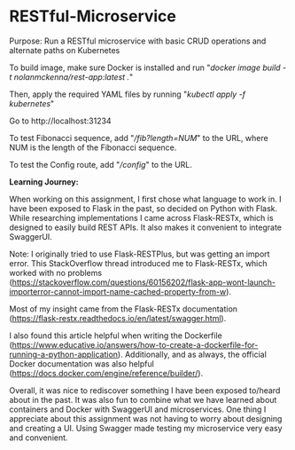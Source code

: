 # RESTful-Microservice
Purpose: Run a RESTful microservice with basic CRUD operations and alternate paths on Kubernetes

To build image, make sure Docker is installed and run "_docker image build -t nolanmckenna/rest-app:latest ._"

Then, apply the required YAML files by running "_kubectl apply -f kubernetes_"

Go to http://localhost:31234

To test Fibonacci sequence, add "_/fib?length=NUM_" to the URL, where NUM is the length of the Fibonacci sequence.

To test the Config route, add "_/config_" to the URL.

**Learning Journey:**

When working on this assignment, I first chose what language to work in. I have been exposed to Flask in the past, so decided on Python with Flask. While researching implementations I came across Flask-RESTx, which is designed to easily build REST APIs. It also makes it convenient to integrate SwaggerUI. 

Note: I originally tried to use Flask-RESTPlus, but was getting an import error. This StackOverflow thread introduced me to Flask-RESTx, which worked with no problems (https://stackoverflow.com/questions/60156202/flask-app-wont-launch-importerror-cannot-import-name-cached-property-from-w).

Most of my insight came from the Flask-RESTx documentation (https://flask-restx.readthedocs.io/en/latest/swagger.html).

I also found this article helpful when writing the Dockerfile (https://www.educative.io/answers/how-to-create-a-dockerfile-for-running-a-python-application). Additionally, and as always, the official Docker documentation was also helpful (https://docs.docker.com/engine/reference/builder/). 

Overall, it was nice to rediscover something I have been exposed to/heard about in the past. It was also fun to combine what we have learned about containers and Docker with SwaggerUI and microservices. One thing I appreciate about this assignment was not having to worry about designing and creating a UI. Using Swagger made testing my microservice very easy and convenient. 
